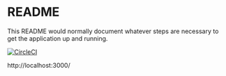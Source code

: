 # README

This README would normally document whatever steps are necessary to get the
application up and running.

[![CircleCI](https://circleci.com/gh/anhtaka/tweet_app.svg?style=svg)](https://circleci.com/gh/anhtaka/tweet_app)

http://localhost:3000/


